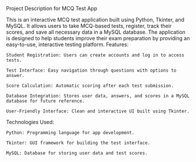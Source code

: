  Project Description for MCQ Test App

This is an interactive MCQ test application built using Python, Tkinter, and MySQL. It allows users to take MCQ-based tests, register, track their scores, and save all necessary data in a MySQL database. The application is designed to help students improve their exam preparation by providing an easy-to-use, interactive testing platform.
Features:

    Student Registration: Users can create accounts and log in to access tests.

    Test Interface: Easy navigation through questions with options to answer.

    Score Calculation: Automatic scoring after each test submission.

    Database Integration: Stores user data, answers, and scores in a MySQL database for future reference.

    User-Friendly Interface: Clean and interactive UI built using Tkinter.

Technologies Used:

    Python: Programming language for app development.

    Tkinter: GUI framework for building the test interface.

    MySQL: Database for storing user data and test scores.

